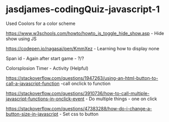 # jasdjames-codingQuiz-javascript-1


Used Coolors for a color scheme 

https://www.w3schools.com/howto/howto_js_toggle_hide_show.asp - Hide show using JS 

https://codepen.io/nagasai/pen/KmmXez - Learning how to display none 

Span id - Again after start game - ?/? 


Colorsplosion Timer - Activity (Helpful)


https://stackoverflow.com/questions/1947263/using-an-html-button-to-call-a-javascript-function -call onclick to function 

https://stackoverflow.com/questions/3910736/how-to-call-multiple-javascript-functions-in-onclick-event - Do multiple things - one on click

https://stackoverflow.com/questions/47383288/how-do-i-change-a-button-size-in-javascript - Set css to button
